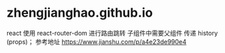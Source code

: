 # zhengjianghao.github.io
react 使用 react-router-dom 进行路由跳转 子组件中需要父组件 传递 history (props)；
参考地址 https://www.jianshu.com/p/a4e23de990e4
